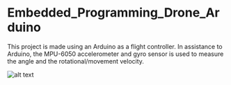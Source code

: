 # Embedded_Programming_Drone_Arduino

This project is made using an Arduino as a flight controller. In assistance to Arduino, the MPU-6050 accelerometer and gyro sensor is used to measure the angle and the rotational/movement velocity.

![alt text](https://lucid.app/lucidchart/a0a3cac4-47ac-42e7-9f2f-e602fe7300b9/edit?invitationId=inv_08f72742-c8d0-48a0-9778-a9daaba2d4bb)
